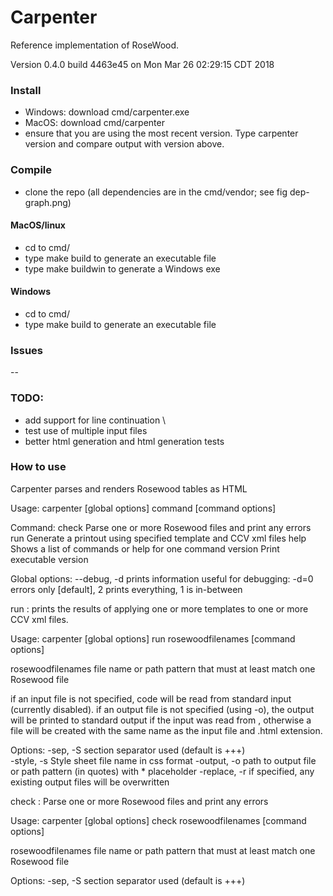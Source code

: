 # Carpenter
Reference implementation of RoseWood. 

Version 0.4.0 build 4463e45 on Mon Mar 26 02:29:15 CDT 2018

### Install
- Windows: download cmd/carpenter.exe
- MacOS: download cmd/carpenter
- ensure that you are using the most recent version. Type carpenter version and compare output with version above.

### Compile
- clone the repo (all dependencies are in the cmd/vendor; see fig dep-graph.png)

#### MacOS/linux
- cd to cmd/
- type make build to generate an executable file
- type make buildwin to generate a Windows exe

#### Windows
- cd to cmd/
- type make build to generate an executable file

### Issues
--  


### TODO:
- add support for line continuation \\
- test use of multiple input files
- better html generation and html generation tests

### How to use
Carpenter parses and renders Rosewood tables as HTML

Usage:
carpenter [global options] command [command options]

Command:
check     Parse one or more Rosewood files and print any errors
run       Generate a printout using specified template and CCV xml files
help      Shows a list of commands or help for one command
version   Print executable version

Global options:
--debug, -d     prints information useful for debugging: -d=0 errors only [default], 2 prints everything, 1 is in-between

run : prints the results of applying one or more templates to one or more CCV xml files.

Usage:
carpenter [global options] run rosewoodfilenames [command options]

rosewoodfilenames      file name or path pattern that must at least match one Rosewood file

if an input file is not specified, code will be read from standard input <stdin> (currently disabled).
if an output file is not specified (using -o), the output will be printed to 
standard output if the input was read from <stdin>, otherwise a file will be 
created with the same name as the input file and .html extension.

Options:
-sep, -S		  section separator used (default is +++)	
-style, -s        Style sheet file name in css format
-output, -o       path to output file or path pattern (in quotes) with * placeholder
-replace, -r      if specified, any existing output files will be overwritten	

check : Parse one or more Rosewood files and print any errors

Usage:
carpenter [global options] check rosewoodfilenames [command options]

rosewoodfilenames      file name or path pattern that must at least match one Rosewood file


Options:
-sep, -S		  section separator used (default is +++)	

